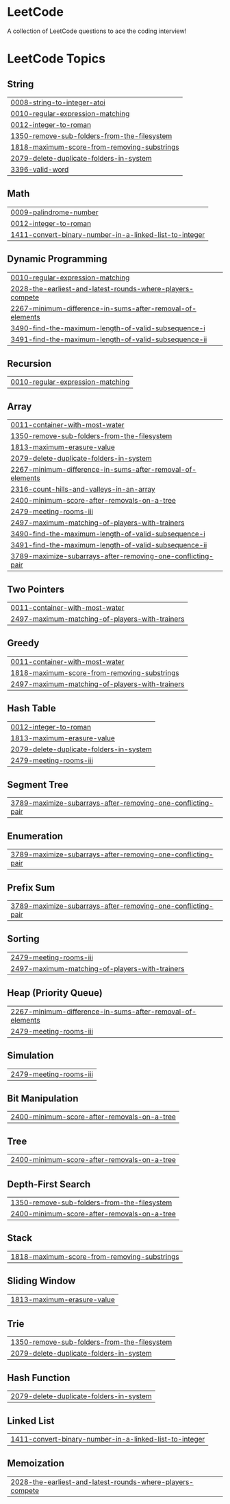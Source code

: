 # LeetCode
A collection of LeetCode questions to ace the coding interview!

<!---LeetCode Topics Start-->
# LeetCode Topics
## String
|  |
| ------- |
| [0008-string-to-integer-atoi](https://github.com/Hareesh1998/LeetCode/tree/master/0008-string-to-integer-atoi) |
| [0010-regular-expression-matching](https://github.com/Hareesh1998/LeetCode/tree/master/0010-regular-expression-matching) |
| [0012-integer-to-roman](https://github.com/Hareesh1998/LeetCode/tree/master/0012-integer-to-roman) |
| [1350-remove-sub-folders-from-the-filesystem](https://github.com/Hareesh1998/LeetCode/tree/master/1350-remove-sub-folders-from-the-filesystem) |
| [1818-maximum-score-from-removing-substrings](https://github.com/Hareesh1998/LeetCode/tree/master/1818-maximum-score-from-removing-substrings) |
| [2079-delete-duplicate-folders-in-system](https://github.com/Hareesh1998/LeetCode/tree/master/2079-delete-duplicate-folders-in-system) |
| [3396-valid-word](https://github.com/Hareesh1998/LeetCode/tree/master/3396-valid-word) |
## Math
|  |
| ------- |
| [0009-palindrome-number](https://github.com/Hareesh1998/LeetCode/tree/master/0009-palindrome-number) |
| [0012-integer-to-roman](https://github.com/Hareesh1998/LeetCode/tree/master/0012-integer-to-roman) |
| [1411-convert-binary-number-in-a-linked-list-to-integer](https://github.com/Hareesh1998/LeetCode/tree/master/1411-convert-binary-number-in-a-linked-list-to-integer) |
## Dynamic Programming
|  |
| ------- |
| [0010-regular-expression-matching](https://github.com/Hareesh1998/LeetCode/tree/master/0010-regular-expression-matching) |
| [2028-the-earliest-and-latest-rounds-where-players-compete](https://github.com/Hareesh1998/LeetCode/tree/master/2028-the-earliest-and-latest-rounds-where-players-compete) |
| [2267-minimum-difference-in-sums-after-removal-of-elements](https://github.com/Hareesh1998/LeetCode/tree/master/2267-minimum-difference-in-sums-after-removal-of-elements) |
| [3490-find-the-maximum-length-of-valid-subsequence-i](https://github.com/Hareesh1998/LeetCode/tree/master/3490-find-the-maximum-length-of-valid-subsequence-i) |
| [3491-find-the-maximum-length-of-valid-subsequence-ii](https://github.com/Hareesh1998/LeetCode/tree/master/3491-find-the-maximum-length-of-valid-subsequence-ii) |
## Recursion
|  |
| ------- |
| [0010-regular-expression-matching](https://github.com/Hareesh1998/LeetCode/tree/master/0010-regular-expression-matching) |
## Array
|  |
| ------- |
| [0011-container-with-most-water](https://github.com/Hareesh1998/LeetCode/tree/master/0011-container-with-most-water) |
| [1350-remove-sub-folders-from-the-filesystem](https://github.com/Hareesh1998/LeetCode/tree/master/1350-remove-sub-folders-from-the-filesystem) |
| [1813-maximum-erasure-value](https://github.com/Hareesh1998/LeetCode/tree/master/1813-maximum-erasure-value) |
| [2079-delete-duplicate-folders-in-system](https://github.com/Hareesh1998/LeetCode/tree/master/2079-delete-duplicate-folders-in-system) |
| [2267-minimum-difference-in-sums-after-removal-of-elements](https://github.com/Hareesh1998/LeetCode/tree/master/2267-minimum-difference-in-sums-after-removal-of-elements) |
| [2316-count-hills-and-valleys-in-an-array](https://github.com/Hareesh1998/LeetCode/tree/master/2316-count-hills-and-valleys-in-an-array) |
| [2400-minimum-score-after-removals-on-a-tree](https://github.com/Hareesh1998/LeetCode/tree/master/2400-minimum-score-after-removals-on-a-tree) |
| [2479-meeting-rooms-iii](https://github.com/Hareesh1998/LeetCode/tree/master/2479-meeting-rooms-iii) |
| [2497-maximum-matching-of-players-with-trainers](https://github.com/Hareesh1998/LeetCode/tree/master/2497-maximum-matching-of-players-with-trainers) |
| [3490-find-the-maximum-length-of-valid-subsequence-i](https://github.com/Hareesh1998/LeetCode/tree/master/3490-find-the-maximum-length-of-valid-subsequence-i) |
| [3491-find-the-maximum-length-of-valid-subsequence-ii](https://github.com/Hareesh1998/LeetCode/tree/master/3491-find-the-maximum-length-of-valid-subsequence-ii) |
| [3789-maximize-subarrays-after-removing-one-conflicting-pair](https://github.com/Hareesh1998/LeetCode/tree/master/3789-maximize-subarrays-after-removing-one-conflicting-pair) |
## Two Pointers
|  |
| ------- |
| [0011-container-with-most-water](https://github.com/Hareesh1998/LeetCode/tree/master/0011-container-with-most-water) |
| [2497-maximum-matching-of-players-with-trainers](https://github.com/Hareesh1998/LeetCode/tree/master/2497-maximum-matching-of-players-with-trainers) |
## Greedy
|  |
| ------- |
| [0011-container-with-most-water](https://github.com/Hareesh1998/LeetCode/tree/master/0011-container-with-most-water) |
| [1818-maximum-score-from-removing-substrings](https://github.com/Hareesh1998/LeetCode/tree/master/1818-maximum-score-from-removing-substrings) |
| [2497-maximum-matching-of-players-with-trainers](https://github.com/Hareesh1998/LeetCode/tree/master/2497-maximum-matching-of-players-with-trainers) |
## Hash Table
|  |
| ------- |
| [0012-integer-to-roman](https://github.com/Hareesh1998/LeetCode/tree/master/0012-integer-to-roman) |
| [1813-maximum-erasure-value](https://github.com/Hareesh1998/LeetCode/tree/master/1813-maximum-erasure-value) |
| [2079-delete-duplicate-folders-in-system](https://github.com/Hareesh1998/LeetCode/tree/master/2079-delete-duplicate-folders-in-system) |
| [2479-meeting-rooms-iii](https://github.com/Hareesh1998/LeetCode/tree/master/2479-meeting-rooms-iii) |
## Segment Tree
|  |
| ------- |
| [3789-maximize-subarrays-after-removing-one-conflicting-pair](https://github.com/Hareesh1998/LeetCode/tree/master/3789-maximize-subarrays-after-removing-one-conflicting-pair) |
## Enumeration
|  |
| ------- |
| [3789-maximize-subarrays-after-removing-one-conflicting-pair](https://github.com/Hareesh1998/LeetCode/tree/master/3789-maximize-subarrays-after-removing-one-conflicting-pair) |
## Prefix Sum
|  |
| ------- |
| [3789-maximize-subarrays-after-removing-one-conflicting-pair](https://github.com/Hareesh1998/LeetCode/tree/master/3789-maximize-subarrays-after-removing-one-conflicting-pair) |
## Sorting
|  |
| ------- |
| [2479-meeting-rooms-iii](https://github.com/Hareesh1998/LeetCode/tree/master/2479-meeting-rooms-iii) |
| [2497-maximum-matching-of-players-with-trainers](https://github.com/Hareesh1998/LeetCode/tree/master/2497-maximum-matching-of-players-with-trainers) |
## Heap (Priority Queue)
|  |
| ------- |
| [2267-minimum-difference-in-sums-after-removal-of-elements](https://github.com/Hareesh1998/LeetCode/tree/master/2267-minimum-difference-in-sums-after-removal-of-elements) |
| [2479-meeting-rooms-iii](https://github.com/Hareesh1998/LeetCode/tree/master/2479-meeting-rooms-iii) |
## Simulation
|  |
| ------- |
| [2479-meeting-rooms-iii](https://github.com/Hareesh1998/LeetCode/tree/master/2479-meeting-rooms-iii) |
## Bit Manipulation
|  |
| ------- |
| [2400-minimum-score-after-removals-on-a-tree](https://github.com/Hareesh1998/LeetCode/tree/master/2400-minimum-score-after-removals-on-a-tree) |
## Tree
|  |
| ------- |
| [2400-minimum-score-after-removals-on-a-tree](https://github.com/Hareesh1998/LeetCode/tree/master/2400-minimum-score-after-removals-on-a-tree) |
## Depth-First Search
|  |
| ------- |
| [1350-remove-sub-folders-from-the-filesystem](https://github.com/Hareesh1998/LeetCode/tree/master/1350-remove-sub-folders-from-the-filesystem) |
| [2400-minimum-score-after-removals-on-a-tree](https://github.com/Hareesh1998/LeetCode/tree/master/2400-minimum-score-after-removals-on-a-tree) |
## Stack
|  |
| ------- |
| [1818-maximum-score-from-removing-substrings](https://github.com/Hareesh1998/LeetCode/tree/master/1818-maximum-score-from-removing-substrings) |
## Sliding Window
|  |
| ------- |
| [1813-maximum-erasure-value](https://github.com/Hareesh1998/LeetCode/tree/master/1813-maximum-erasure-value) |
## Trie
|  |
| ------- |
| [1350-remove-sub-folders-from-the-filesystem](https://github.com/Hareesh1998/LeetCode/tree/master/1350-remove-sub-folders-from-the-filesystem) |
| [2079-delete-duplicate-folders-in-system](https://github.com/Hareesh1998/LeetCode/tree/master/2079-delete-duplicate-folders-in-system) |
## Hash Function
|  |
| ------- |
| [2079-delete-duplicate-folders-in-system](https://github.com/Hareesh1998/LeetCode/tree/master/2079-delete-duplicate-folders-in-system) |
## Linked List
|  |
| ------- |
| [1411-convert-binary-number-in-a-linked-list-to-integer](https://github.com/Hareesh1998/LeetCode/tree/master/1411-convert-binary-number-in-a-linked-list-to-integer) |
## Memoization
|  |
| ------- |
| [2028-the-earliest-and-latest-rounds-where-players-compete](https://github.com/Hareesh1998/LeetCode/tree/master/2028-the-earliest-and-latest-rounds-where-players-compete) |
<!---LeetCode Topics End-->